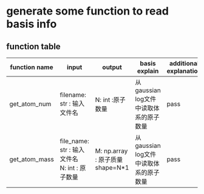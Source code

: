 # generate some function to read basis info
## function table
|function name|input|output|basis explain|additional explanation|
|-----|----|---|---|---|
|get_atom_num|filename: str : 输入文件名|N: int :原子数量|从 gaussian log文件中读取体系的原子数量|pass|
|get_atom_mass|file_name: str : 输入文件名 <br> N: int : 原子数量|M: np.array : 原子质量 shape=N*1| 从 gaussian log文件中读取体系的原子数量 |pass|
